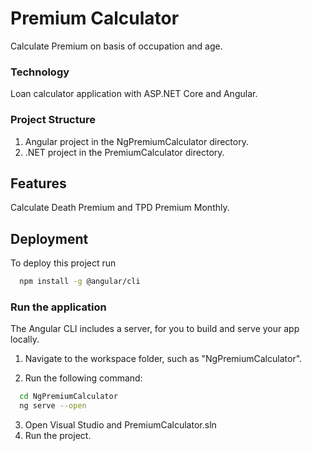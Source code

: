 
# Premium Calculator

Calculate Premium on basis of occupation and age.

### Technology
Loan calculator application with ASP.NET Core and Angular.

### Project Structure
1. Angular project in the NgPremiumCalculator directory.
2. .NET project in the PremiumCalculator directory.

## Features

Calculate Death Premium and TPD Premium Monthly.



## Deployment

To deploy this project run

```bash
  npm install -g @angular/cli
```

### Run the application
The Angular CLI includes a server, for you to build and serve your app locally.

1. Navigate to the workspace folder, such as "NgPremiumCalculator".

2. Run the following command:
```bash
  cd NgPremiumCalculator
  ng serve --open
```
3. Open Visual Studio and PremiumCalculator.sln
4. Run the project.
